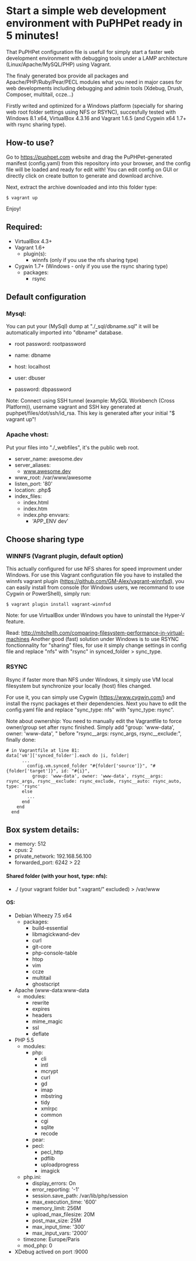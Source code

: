 Start a simple web development environment with PuPHPet ready in 5 minutes!
==========================

That PuPHPet configuration file is usefull for simply start a faster web development environment with debugging tools under a LAMP architecture (Linux/Apache/MySQL/PHP) using Vagrant.

The finaly generated box provide all packages and Apache/PHP/Ruby/Pear/PECL modules what you need in major cases for web developments including debugging and admin tools (Xdebug, Drush, Composer, multitail, ccze...)

Firstly writed and optimized for a Windows platform (specially for sharing web root folder settings using NFS or RSYNC), succesfully tested with Windows 8.1 x64, VirtualBox 4.3.16 and Vagrant 1.6.5 (and Cygwin x64 1.7+ with rsync sharing type).

## How-to use?

Go to https://puphpet.com website and drag the PuPHPet-generated manifest (config.yaml) from this repository into your browser, and the config file will be loaded and ready for edit with! You can edit config on GUI or directly click on create button to generate and download archive.

Next, extract the archive downloaded and into this folder type:

```
$ vagrant up
```

Enjoy!

## Required:
- VirtualBox 4.3+
- Vagrant 1.6+
  - plugin(s):
    - winnfs (only if you use the nfs sharing type)
- Cygwin 1.7+ (Windows - only if you use the rsync sharing type)
  - packages:
    - rsync

## Default configuration

### Mysql:

You can put your (MySql) dump at "./_sql/dbname.sql" it will be automatically imported into "dbname" database.

- root password:  rootpassword

- name:       dbname
- host:       localhost
- user:       dbuser
- password:   dbpassword

Note: Connect using SSH tunnel (example: MySQL Workbench (Cross Platform)), username vagrant and SSH key generated at puphpet/files/dot/ssh/id_rsa. This key is generated after your initial "$ vagrant up"! 

### Apache vhost:

Put your files into "./_webfiles", it's the public web root.

- server_name: awesome.dev
- server_aliases:
  - www.awesome.dev
- www_root: /var/www/awesome
- listen_port: '80'
- location: \.php$
- index_files:
  - index.html
  - index.htm
  - index.php
  envvars:
      - 'APP_ENV dev'

## Choose sharing type

### WINNFS (Vagrant plugin, default option)
This actually configured for use NFS shares for speed improvment under Windows. For use this Vagrant configuration file you have to installed the winnfs vagrant plugin (https://github.com/GM-Alex/vagrant-winnfsd), you can easily install from console (for Windows users, we recommand to use Cygwin or PowerShell), simply run:
```
$ vagrant plugin install vagrant-winnfsd
```

Note: for use VirtualBox under Windows you have to uninstall the Hyper-V feature.

Read: http://mitchellh.com/comparing-filesystem-performance-in-virtual-machines Another good (fast) solution under Windows is to use RSYNC fonctionnality for "sharing" files, for use it simply change settings in config file and replace "nfs" with "rsync" in synced_folder > sync_type.

### RSYNC
Rsync if faster more than NFS under Windows, it simply use VM local filesystem but synchronize your locally (host) files changed.

For use it, you can simply use Cygwin (https://www.cygwin.com/) and install the rsync packages et their dependencies. Next you have to edit the config.yaml file and replace "sync_type: nfs" with "sync_type: rsync".

Note about ownership: You need to manually edit the Vagrantfile to force owner/group set after rsync finished. Simply add "group: 'www-data', owner: 'www-data', " before "rsync__args: rsync_args, rsync__exclude:", finally done:

```
# in Vagrantfile at line 81:
data['vm']['synced_folder'].each do |i, folder|
      ...
        config.vm.synced_folder "#{folder['source']}", "#{folder['target']}", id: "#{i}",
          group: 'www-data', owner: 'www-data', rsync__args: rsync_args, rsync__exclude: rsync_exclude, rsync__auto: rsync_auto, type: 'rsync'
      else
        ...
      end
    end
  end
```

## Box system details:
- memory: 512
- cpus: 2
- private_network: 192.168.56.100
- forwarded_port: 6242 > 22

#### Shared folder (with your host, type: nfs):
- ./ (your vagrant folder but ".vagrant/" excluded) > /var/www

#### OS:
- Debian Wheezy 7.5 x64
  - packages:
    - build-essential
    - libmagickwand-dev
    - curl
    - git-core
    - php-console-table
    - htop
    - vim
    - ccze
    - multitail
    - ghostscript
- Apache (www-data:www-data
  - modules:
    - rewrite
    - expires
    - headers
    - mime_magic
    - ssl
    - deflate
- PHP 5.5
  - modules:
    - php:
      - cli
      - intl
      - mcrypt
      - curl
      - gd
      - imap
      - mbstring
      - tidy
      - xmlrpc
      - common
      - cgi
      - sqlite
      - recode
    - pear:
    - pecl:
      - pecl_http
      - pdflib
      - uploadprogress
      - imagick
  - php.ini:
      - display_errors: On
      - error_reporting: '-1'
      - session.save_path: /var/lib/php/session
      - max_execution_time: '600'
      - memory_limit: 256M
      - upload_max_filesize: 20M
      - post_max_size: 25M
      - max_input_time: '300'
      - max_input_vars: '2000'
  - timezone: Europe/Paris
  - mod_php: 0
- XDebug actived on port :9000

